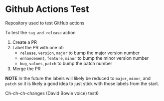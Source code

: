 # Github Actions Test
Repository used to test GitHub actions

To test the `tag and release` action
1. Create a PR
1. Label the PR with one of:
   - `release`, `version`, `major` to bump the major version number
   - `enhancement`, `feature`, `minor` to bump the minor version number
   - `bug`, `values`, `patch` to bump the patch number
1. Merge the PR
   
**NOTE** In the future the labels will likely be reduced to `major`, `minor`, and `patch` so it is likely a good idea to just stick with those labels from the start.


Ch-ch-ch-changes (David Bowie voice)
test6
